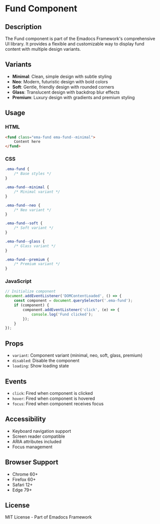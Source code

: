 # Fund Component

## Description
The Fund component is part of the Emadocs Framework's comprehensive UI library. It provides a flexible and customizable way to display fund content with multiple design variants.

## Variants
- **Minimal**: Clean, simple design with subtle styling
- **Neo**: Modern, futuristic design with bold colors
- **Soft**: Gentle, friendly design with rounded corners
- **Glass**: Translucent design with backdrop blur effects
- **Premium**: Luxury design with gradients and premium styling

## Usage

### HTML
```html
<fund class="ema-fund ema-fund--minimal">
    Content here
</fund>
```

### CSS
```css
.ema-fund {
    /* Base styles */
}

.ema-fund--minimal {
    /* Minimal variant */
}

.ema-fund--neo {
    /* Neo variant */
}

.ema-fund--soft {
    /* Soft variant */
}

.ema-fund--glass {
    /* Glass variant */
}

.ema-fund--premium {
    /* Premium variant */
}
```

### JavaScript
```javascript
// Initialize component
document.addEventListener('DOMContentLoaded', () => {
    const component = document.querySelector('.ema-fund');
    if (component) {
        component.addEventListener('click', (e) => {
            console.log('Fund clicked');
        });
    }
});
```

## Props
- `variant`: Component variant (minimal, neo, soft, glass, premium)
- `disabled`: Disable the component
- `loading`: Show loading state

## Events
- `click`: Fired when component is clicked
- `hover`: Fired when component is hovered
- `focus`: Fired when component receives focus

## Accessibility
- Keyboard navigation support
- Screen reader compatible
- ARIA attributes included
- Focus management

## Browser Support
- Chrome 60+
- Firefox 60+
- Safari 12+
- Edge 79+

## License
MIT License - Part of Emadocs Framework
